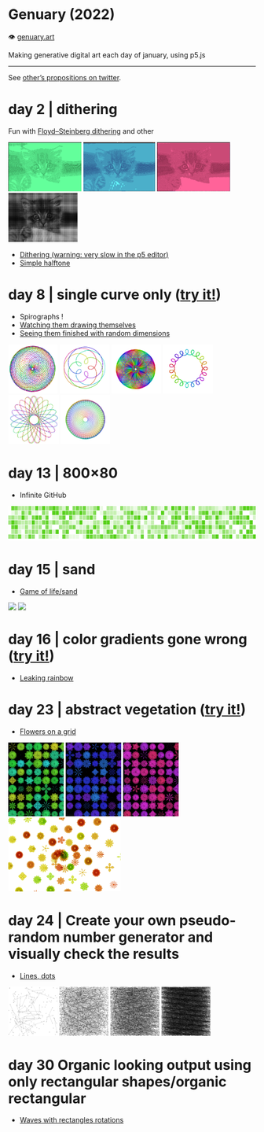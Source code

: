 # Genuary (2022)

👁️ [genuary.art](https://genuary.art)

Making generative digital art each day of january, using p5.js

---

See [other’s propositions on twitter](https://twitter.com/search?q=%23GENUARY&f=live).

# day 2 | dithering

Fun with [Floyd–Steinberg dithering](https://en.wikipedia.org/wiki/Floyd%E2%80%93Steinberg_dithering) and other

<img src="d02_Dithering/screen2.png" height=100> <img src="d02_Dithering/screenshot1.png" height=100>
<img src="d02_Dithering/screen1.png" height=100> <img src="d02_Dithering_halftone/halftone.png" height=100>

- [Dithering (warning: very slow in the p5 editor)](https://editor.p5js.org/eliseduverdier/sketches/rCXloFDUG)
- [Simple halftone](https://editor.p5js.org/eliseduverdier/sketches/ZgJCtu7Rg)

<!-- # day 3 | space -->

# day 8 | single curve only ([try it!](https://eliseduverdier.github.io/genuary/d08_single_curve_only/))

- Spirographs !
- [Watching them drawing themselves](https://editor.p5js.org/eliseduverdier/sketches/iiqB_0n9j)
- [Seeing them finished with random dimensions](https://editor.p5js.org/eliseduverdier/sketches/OQx8bRzMc)

<img src="d08_single_curve_only/img2/screen1.png" height=100> <img src="d08_single_curve_only/img2/screen2.png" height=100>
<img src="d08_single_curve_only/img2/screen3.png" height=100> <img src="d08_single_curve_only/img2/screen4.png" height=100>
<img src="d08_single_curve_only/img2/screen5.png" height=100> <img src="d08_single_curve_only/img2/canvas5.png" height=100>

# day 13 | 800×80

- Infinite GitHub

<img src="d13-80x800/infinite-github.gif" height=70>

# day 15 | sand

- [Game of life/sand](https://editor.p5js.org/eliseduverdier/sketches/RsIWEAwTU)

<img src="d15-Sand/gameoflife/game-of-sand.gif" height=150> <img src="d15-Sand/gameoflife/game-of-sand2.gif" height=150>

# day 16 | color gradients gone wrong ([try it!](https://eliseduverdier.github.io/genuary/d16-Color-gradients-gone-wrong/))

- [Leaking rainbow](https://editor.p5js.org/eliseduverdier/sketches/kAUg9Pqlf)

<!--<img src="d16-Color-gradients-gone-wrong/dripping.gif" height=150>-->

# day 23 | abstract vegetation ([try it!](https://eliseduverdier.github.io/genuary/d23-Abstract-vegetation/))

- [Flowers on a grid](https://editor.p5js.org/eliseduverdier/sketches/5fHAUClrD)

<img src="d23-Abstract-vegetation/grid2.png" height=150> <img src="d23-Abstract-vegetation/grid3.png" height=150> <img src="d23-Abstract-vegetation/grid4.png" height=150> <img src="d23-Abstract-vegetation/spiral.png" height=150>

# day 24 | Create your own pseudo-random number generator and visually check the results

- [Lines, dots](https://editor.p5js.org/eliseduverdier/sketches/HgjmicX9B)

<img src="d24-Create-your-own-pseudo-random-number-generator-and-visually-check-the-results/after10seconds.png" height=100 /> <img src="d24-Create-your-own-pseudo-random-number-generator-and-visually-check-the-results/after60seconds.png" height=100 /> <img src="d24-Create-your-own-pseudo-random-number-generator-and-visually-check-the-results/after120seconds.png" height=100 /> <img src="d24-Create-your-own-pseudo-random-number-generator-and-visually-check-the-results/after240seconds.png" height=100 />

# day 30 Organic looking output using only rectangular shapes/organic rectangular

- [Waves with rectangles rotations](https://editor.p5js.org/eliseduverdier/sketches/hA0u_B7Mz)

<!--<img src="d30-Organic-looking-output-using-only-rectangular-shapes/organic-rectangular.gif" height=150/>-->

<!--
  <summary>
  Day #
  <details>
  <img src="" alt="" />
  </details>
  </summary>
  -->
